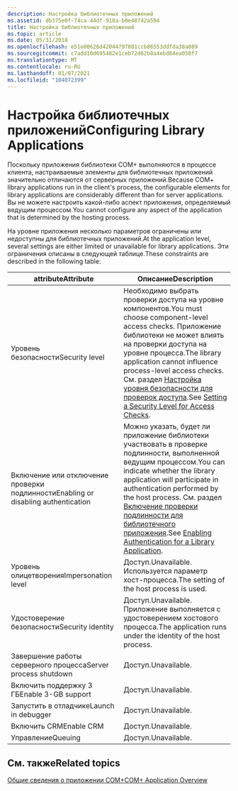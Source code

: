 ```yaml
---
description: Настройка библиотечных приложений
ms.assetid: db375e0f-74ca-44df-918a-b0e48742a594
title: Настройка библиотечных приложений
ms.topic: article
ms.date: 05/31/2018
ms.openlocfilehash: e51e00626d42044797881ccb86553ddfda38a089
ms.sourcegitcommit: c7add10d695482e1ceb72d62b8a4ebd84ea050f7
ms.translationtype: MT
ms.contentlocale: ru-RU
ms.lasthandoff: 01/07/2021
ms.locfileid: "104072399"
---
```

# <a name="configuring-library-applications"></a><span data-ttu-id="4238f-103">Настройка библиотечных приложений</span><span class="sxs-lookup"><span data-stu-id="4238f-103">Configuring Library Applications</span></span>

<span data-ttu-id="4238f-104">Поскольку приложения библиотеки COM+ выполняются в процессе клиента, настраиваемые элементы для библиотечных приложений значительно отличаются от серверных приложений.</span><span class="sxs-lookup"><span data-stu-id="4238f-104">Because COM+ library applications run in the client's process, the configurable elements for library applications are considerably different than for server applications.</span></span> <span data-ttu-id="4238f-105">Вы не можете настроить какой-либо аспект приложения, определяемый ведущим процессом.</span><span class="sxs-lookup"><span data-stu-id="4238f-105">You cannot configure any aspect of the application that is determined by the hosting process.</span></span>

<span data-ttu-id="4238f-106">На уровне приложения несколько параметров ограничены или недоступны для библиотечных приложений.</span><span class="sxs-lookup"><span data-stu-id="4238f-106">At the application level, several settings are either limited or unavailable for library applications.</span></span> <span data-ttu-id="4238f-107">Эти ограничения описаны в следующей таблице.</span><span class="sxs-lookup"><span data-stu-id="4238f-107">These constraints are described in the following table:</span></span>



| <span data-ttu-id="4238f-108">attribute</span><span class="sxs-lookup"><span data-stu-id="4238f-108">Attribute</span></span>                                       | <span data-ttu-id="4238f-109">Описание</span><span class="sxs-lookup"><span data-stu-id="4238f-109">Description</span></span>                                                                                                                                                                                                                                   |
|-------------------------------------------------|-----------------------------------------------------------------------------------------------------------------------------------------------------------------------------------------------------------------------------------------------|
| <span data-ttu-id="4238f-110">Уровень безопасности</span><span class="sxs-lookup"><span data-stu-id="4238f-110">Security level</span></span><br/>                       | <span data-ttu-id="4238f-111">Необходимо выбрать проверки доступа на уровне компонентов.</span><span class="sxs-lookup"><span data-stu-id="4238f-111">You must choose component-level access checks.</span></span> <span data-ttu-id="4238f-112">Приложение библиотеки не может влиять на проверки доступа на уровне процесса.</span><span class="sxs-lookup"><span data-stu-id="4238f-112">The library application cannot influence process-level access checks.</span></span> <span data-ttu-id="4238f-113">См. раздел [Настройка уровня безопасности для проверок доступа](setting-a-security-level-for-access-checks.md).</span><span class="sxs-lookup"><span data-stu-id="4238f-113">See [Setting a Security Level for Access Checks](setting-a-security-level-for-access-checks.md).</span></span><br/>             |
| <span data-ttu-id="4238f-114">Включение или отключение проверки подлинности</span><span class="sxs-lookup"><span data-stu-id="4238f-114">Enabling or disabling authentication</span></span><br/> | <span data-ttu-id="4238f-115">Можно указать, будет ли приложение библиотеки участвовать в проверке подлинности, выполненной ведущим процессом.</span><span class="sxs-lookup"><span data-stu-id="4238f-115">You can indicate whether the library application will participate in authentication performed by the host process.</span></span> <span data-ttu-id="4238f-116">См. раздел [Включение проверки подлинности для библиотечного приложения](enabling-authentication-for-a-library-application.md).</span><span class="sxs-lookup"><span data-stu-id="4238f-116">See [Enabling Authentication for a Library Application](enabling-authentication-for-a-library-application.md).</span></span><br/> |
| <span data-ttu-id="4238f-117">Уровень олицетворения</span><span class="sxs-lookup"><span data-stu-id="4238f-117">Impersonation level</span></span><br/>                  | <span data-ttu-id="4238f-118">Доступ.</span><span class="sxs-lookup"><span data-stu-id="4238f-118">Unavailable.</span></span> <span data-ttu-id="4238f-119">Используется параметр хост-процесса.</span><span class="sxs-lookup"><span data-stu-id="4238f-119">The setting of the host process is used.</span></span> <br/>                                                                                                                                                                             |
| <span data-ttu-id="4238f-120">Удостоверение безопасности</span><span class="sxs-lookup"><span data-stu-id="4238f-120">Security identity</span></span><br/>                    | <span data-ttu-id="4238f-121">Доступ.</span><span class="sxs-lookup"><span data-stu-id="4238f-121">Unavailable.</span></span> <span data-ttu-id="4238f-122">Приложение выполняется с удостоверением хостового процесса.</span><span class="sxs-lookup"><span data-stu-id="4238f-122">The application runs under the identity of the host process.</span></span><br/>                                                                                                                                                          |
| <span data-ttu-id="4238f-123">Завершение работы серверного процесса</span><span class="sxs-lookup"><span data-stu-id="4238f-123">Server process shutdown</span></span><br/>              | <span data-ttu-id="4238f-124">Доступ.</span><span class="sxs-lookup"><span data-stu-id="4238f-124">Unavailable.</span></span><br/>                                                                                                                                                                                                                       |
| <span data-ttu-id="4238f-125">Включить поддержку 3 ГБ</span><span class="sxs-lookup"><span data-stu-id="4238f-125">Enable 3-GB support</span></span><br/>                  | <span data-ttu-id="4238f-126">Доступ.</span><span class="sxs-lookup"><span data-stu-id="4238f-126">Unavailable.</span></span><br/>                                                                                                                                                                                                                       |
| <span data-ttu-id="4238f-127">Запустить в отладчике</span><span class="sxs-lookup"><span data-stu-id="4238f-127">Launch in debugger</span></span><br/>                   | <span data-ttu-id="4238f-128">Доступ.</span><span class="sxs-lookup"><span data-stu-id="4238f-128">Unavailable.</span></span><br/>                                                                                                                                                                                                                       |
| <span data-ttu-id="4238f-129">Включить CRM</span><span class="sxs-lookup"><span data-stu-id="4238f-129">Enable CRM</span></span><br/>                           | <span data-ttu-id="4238f-130">Доступ.</span><span class="sxs-lookup"><span data-stu-id="4238f-130">Unavailable.</span></span><br/>                                                                                                                                                                                                                       |
| <span data-ttu-id="4238f-131">Управление</span><span class="sxs-lookup"><span data-stu-id="4238f-131">Queuing</span></span><br/>                              | <span data-ttu-id="4238f-132">Доступ.</span><span class="sxs-lookup"><span data-stu-id="4238f-132">Unavailable.</span></span><br/>                                                                                                                                                                                                                       |



 

## <a name="related-topics"></a><span data-ttu-id="4238f-133">См. также</span><span class="sxs-lookup"><span data-stu-id="4238f-133">Related topics</span></span>

<dl> <dt>

[<span data-ttu-id="4238f-134">Общие сведения о приложении COM+</span><span class="sxs-lookup"><span data-stu-id="4238f-134">COM+ Application Overview</span></span>](com--application-overview.md)
</dt> </dl>

 

 




